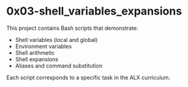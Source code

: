 # 0x03-shell_variables_expansions

This project contains Bash scripts that demonstrate:

- Shell variables (local and global)
- Environment variables
- Shell arithmetic
- Shell expansions
- Aliases and command substitution

Each script corresponds to a specific task in the ALX curriculum.
